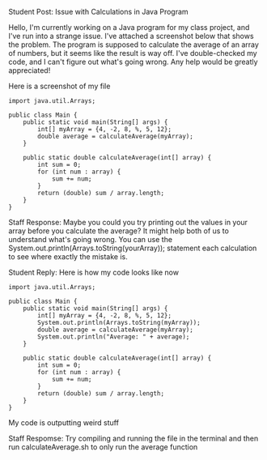 Student Post:
Issue with Calculations in Java Program

Hello,
I'm currently working on a Java program for my class project, and I've run into a strange issue. I've attached a screenshot below that shows the problem. The program is supposed to calculate the average of an array of numbers, but it seems like the result is way off. I've double-checked my code, and I can't figure out what's going wrong. Any help would be greatly appreciated!

Here is a screenshot of my file
```
import java.util.Arrays;

public class Main {
    public static void main(String[] args) {
        int[] myArray = {4, -2, 8, %, 5, 12};
        double average = calculateAverage(myArray);
    }

    public static double calculateAverage(int[] array) {
        int sum = 0;
        for (int num : array) {
            sum += num;
        }
        return (double) sum / array.length;
    }
}
```
Staff Response:
Maybe you could you try printing out the values in your array before you calculate the average? It might help both of us to understand what's going wrong. You can use the System.out.println(Arrays.toString(yourArray)); statement each calculation to see where exactly the mistake is.

Student Reply:
Here is how my code looks like now
```
import java.util.Arrays;

public class Main {
    public static void main(String[] args) {
        int[] myArray = {4, -2, 8, %, 5, 12}; 
        System.out.println(Arrays.toString(myArray));
        double average = calculateAverage(myArray);
        System.out.println("Average: " + average);
    }

    public static double calculateAverage(int[] array) {
        int sum = 0;
        for (int num : array) {
            sum += num;
        }
        return (double) sum / array.length;
    }
}
```
My code is outputting weird stuff

Staff Respomse:
Try compiling and running the file in the terminal and then run calculateAverage.sh to only run the average function
